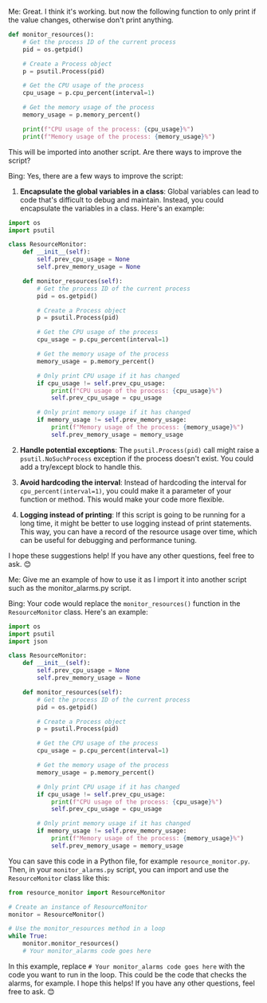 Me:
Great. I think it's working. but now the following function to only print if the value changes, otherwise don't print anything.

```python
def monitor_resources():
    # Get the process ID of the current process
    pid = os.getpid()

    # Create a Process object
    p = psutil.Process(pid)

    # Get the CPU usage of the process
    cpu_usage = p.cpu_percent(interval=1)

    # Get the memory usage of the process
    memory_usage = p.memory_percent()

    print(f"CPU usage of the process: {cpu_usage}%")
    print(f"Memory usage of the process: {memory_usage}%")
```

This will be imported into another script. Are there ways to improve the script?

Bing:
Yes, there are a few ways to improve the script:

1. **Encapsulate the global variables in a class**: Global variables can lead to code that's difficult to debug and maintain. Instead, you could encapsulate the variables in a class. Here's an example:

```python
import os
import psutil

class ResourceMonitor:
    def __init__(self):
        self.prev_cpu_usage = None
        self.prev_memory_usage = None

    def monitor_resources(self):
        # Get the process ID of the current process
        pid = os.getpid()

        # Create a Process object
        p = psutil.Process(pid)

        # Get the CPU usage of the process
        cpu_usage = p.cpu_percent(interval=1)

        # Get the memory usage of the process
        memory_usage = p.memory_percent()

        # Only print CPU usage if it has changed
        if cpu_usage != self.prev_cpu_usage:
            print(f"CPU usage of the process: {cpu_usage}%")
            self.prev_cpu_usage = cpu_usage

        # Only print memory usage if it has changed
        if memory_usage != self.prev_memory_usage:
            print(f"Memory usage of the process: {memory_usage}%")
            self.prev_memory_usage = memory_usage
```

2. **Handle potential exceptions**: The `psutil.Process(pid)` call might raise a `psutil.NoSuchProcess` exception if the process doesn't exist. You could add a try/except block to handle this.

3. **Avoid hardcoding the interval**: Instead of hardcoding the interval for `cpu_percent(interval=1)`, you could make it a parameter of your function or method. This would make your code more flexible.

4. **Logging instead of printing**: If this script is going to be running for a long time, it might be better to use logging instead of print statements. This way, you can have a record of the resource usage over time, which can be useful for debugging and performance tuning.

I hope these suggestions help! If you have any other questions, feel free to ask. 😊

Me:
Give me an example of how to use it as I import it into another script such as the monitor_alarms.py script.

Bing:
Your code would replace the `monitor_resources()` function in the `ResourceMonitor` class. Here's an example:

```python
import os
import psutil
import json

class ResourceMonitor:
    def __init__(self):
        self.prev_cpu_usage = None
        self.prev_memory_usage = None

    def monitor_resources(self):
        # Get the process ID of the current process
        pid = os.getpid()

        # Create a Process object
        p = psutil.Process(pid)

        # Get the CPU usage of the process
        cpu_usage = p.cpu_percent(interval=1)

        # Get the memory usage of the process
        memory_usage = p.memory_percent()

        # Only print CPU usage if it has changed
        if cpu_usage != self.prev_cpu_usage:
            print(f"CPU usage of the process: {cpu_usage}%")
            self.prev_cpu_usage = cpu_usage

        # Only print memory usage if it has changed
        if memory_usage != self.prev_memory_usage:
            print(f"Memory usage of the process: {memory_usage}%")
            self.prev_memory_usage = memory_usage
```

You can save this code in a Python file, for example `resource_monitor.py`. Then, in your `monitor_alarms.py` script, you can import and use the `ResourceMonitor` class like this:

```python
from resource_monitor import ResourceMonitor

# Create an instance of ResourceMonitor
monitor = ResourceMonitor()

# Use the monitor_resources method in a loop
while True:
    monitor.monitor_resources()
    # Your monitor_alarms code goes here
```

In this example, replace `# Your monitor_alarms code goes here` with the code you want to run in the loop. This could be the code that checks the alarms, for example. I hope this helps! If you have any other questions, feel free to ask. 😊
